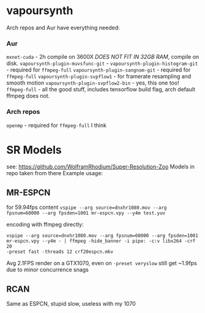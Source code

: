 # vapoursynth

Arch repos and Aur have everything needed:
### Aur
`mxnet-cuda` - 2h compile on 3600X *DOES NOT FIT IN 32GB RAM*, compile on disk.
`vapoursynth-plugin-muvsfunc-git` - 
`vapoursynth-plugin-histogram-git` - required for `ffmpeg-full`
`vapoursynth-plugin-sangnom-git` - required for `ffmpeg-full`
`vapoursynth-plugin-svpflow1` - for framerate resampling and smooth motion
`vapoursynth-plugin-svpflow2-bin` - yes, this one too!
`ffmpeg-full` - all the good stuff, includes tensorflow build flag, arch default ffmpeg does not.

### Arch repos
`openmp` - required for `ffmpeg-full` I think

# SR Models
see:
https://github.com/WolframRhodium/Super-Resolution-Zoo
Models in repo taken from there
Example usage:

## MR-ESPCN
for 59.94fps content
`vspipe --arg source=dnxhr1080.mov --arg fpsnum=60000 --arg fpsden=1001 mr-espcn.vpy --y4m test.yuv`

encoding with ffmpeg directly:

```
vspipe --arg source=dnxhr1080.mov --arg fpsnum=60000 --arg fpsden=1001 mr-espcn.vpy --y4m - | ffmpeg -hide_banner -i pipe: -c:v libx264 -crf 20
-preset fast -threads 12 crf20espcn.mkv
```

Avg 2.1FPS render on a GTX1070, even on `-preset veryslow` still get ~1.9fps due to minor concurrence snags


## RCAN
Same as ESPCN, stupid slow, useless with my 1070



